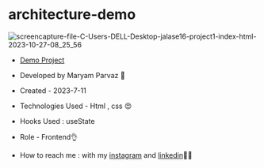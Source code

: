 # architecture-demo
![screencapture-file-C-Users-DELL-Desktop-jalase16-project1-index-html-2023-10-27-08_25_56](https://github.com/maryamparvaz/architecture-demo/assets/124708513/05d4fc32-acb5-4a87-8b9c-610d2449142c)

- [Demo Project]( https://maryamparvaz.github.io/men-shop/)

- Developed by Maryam Parvaz 🙎

- Created - 2023-7-11

- Technologies Used - Html , css 😍

- Hooks Used : useState 

- Role - Frontend👌

- How to reach me : with my [instagram](https://www.instagram.com/maryamparvaz_web) and [linkedin](https://www.linkedin.com/in/maryamparvaz)👩‍💻
